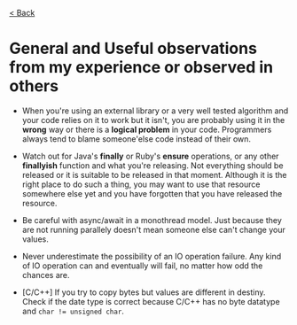 [< Back](https://github.com/brlebtag/My-Commonplace-Book)

# General and Useful observations from my experience or observed in others

* When you're using an external library or a very well tested algorithm and your code relies on it to work but it isn't, you are probably using it in the **wrong** way or there is a **logical problem** in your code. Programmers always tend to blame someone'else code instead of their own.

* Watch out for Java's **finally** or Ruby's **ensure** operations, or any other **finallyish** function and what you're releasing. Not everything should be released or it is suitable to be released in that moment. Although it is the right place to do such a thing, you may want to use that resource somewhere else yet and you have forgotten that you have released the resource.

* Be careful with async/await in a monothread model. Just because they are not running parallely doesn't mean someone else can't change your values.

* Never underestimate the possibility of an IO operation failure. Any kind of IO operation can and eventually will fail, no matter how odd the chances are.

* [C/C++] If you try to copy bytes but values are different in destiny. Check if the date type is correct because C/C++ has no byte datatype and `char != unsigned char`.
